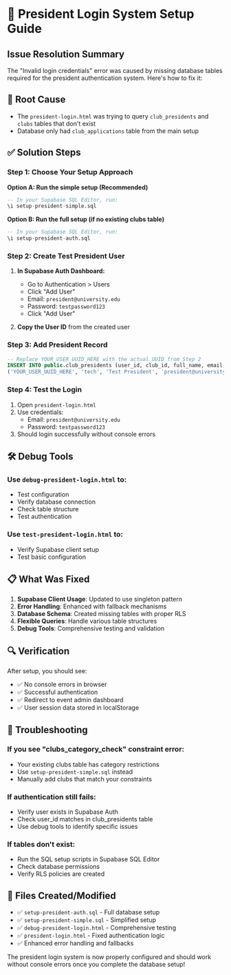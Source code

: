 # 🔧 President Login System Setup Guide

## Issue Resolution Summary

The "Invalid login credentials" error was caused by missing database tables required for the president authentication system. Here's how to fix it:

## 🚨 Root Cause
- The `president-login.html` was trying to query `club_presidents` and `clubs` tables that don't exist
- Database only had `club_applications` table from the main setup

## ✅ Solution Steps

### Step 1: Choose Your Setup Approach

**Option A: Run the simple setup (Recommended)**
```sql
-- In your Supabase SQL Editor, run:
\i setup-president-simple.sql
```

**Option B: Run the full setup (if no existing clubs table)**
```sql
-- In your Supabase SQL Editor, run:
\i setup-president-auth.sql
```

### Step 2: Create Test President User

1. **In Supabase Auth Dashboard:**
   - Go to Authentication > Users
   - Click "Add User"
   - Email: `president@university.edu`
   - Password: `testpassword123`
   - Click "Add User"

2. **Copy the User ID** from the created user

### Step 3: Add President Record

```sql
-- Replace YOUR_USER_UUID_HERE with the actual UUID from Step 2
INSERT INTO public.club_presidents (user_id, club_id, full_name, email, role, status) VALUES
('YOUR_USER_UUID_HERE', 'tech', 'Test President', 'president@university.edu', 'president', 'active');
```

### Step 4: Test the Login

1. Open `president-login.html`
2. Use credentials:
   - Email: `president@university.edu`
   - Password: `testpassword123`
3. Should login successfully without console errors

## 🛠️ Debug Tools

### Use `debug-president-login.html` to:
- Test configuration
- Verify database connection
- Check table structure
- Test authentication

### Use `test-president-login.html` to:
- Verify Supabase client setup
- Test basic configuration

## 📋 What Was Fixed

1. **Supabase Client Usage**: Updated to use singleton pattern
2. **Error Handling**: Enhanced with fallback mechanisms  
3. **Database Schema**: Created missing tables with proper RLS
4. **Flexible Queries**: Handle various table structures
5. **Debug Tools**: Comprehensive testing and validation

## 🔍 Verification

After setup, you should see:
- ✅ No console errors in browser
- ✅ Successful authentication
- ✅ Redirect to event admin dashboard
- ✅ User session data stored in localStorage

## 🚨 Troubleshooting

### If you see "clubs_category_check" constraint error:
- Your existing clubs table has category restrictions
- Use `setup-president-simple.sql` instead
- Manually add clubs that match your constraints

### If authentication still fails:
- Verify user exists in Supabase Auth
- Check user_id matches in club_presidents table
- Use debug tools to identify specific issues

### If tables don't exist:
- Run the SQL setup scripts in Supabase SQL Editor
- Check database permissions
- Verify RLS policies are created

## 📁 Files Created/Modified

- ✅ `setup-president-auth.sql` - Full database setup
- ✅ `setup-president-simple.sql` - Simplified setup  
- ✅ `debug-president-login.html` - Comprehensive testing
- ✅ `president-login.html` - Fixed authentication logic
- ✅ Enhanced error handling and fallbacks

The president login system is now properly configured and should work without console errors once you complete the database setup!
